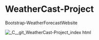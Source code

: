 # WeatherCast-Project
Bootstrap-WeatherForecastWebsite


![_C__git_WeatherCast-Project_index html](https://user-images.githubusercontent.com/69351072/177798869-939c90c2-497c-4a7a-b79e-9cc6881d9bb5.png)

